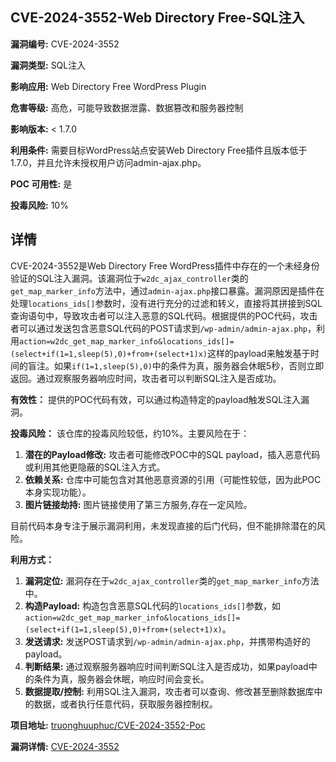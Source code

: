 ## CVE-2024-3552-Web Directory Free-SQL注入

**漏洞编号:** CVE-2024-3552

**漏洞类型:** SQL注入

**影响应用:** Web Directory Free WordPress Plugin

**危害等级:** 高危，可能导致数据泄露、数据篡改和服务器控制

**影响版本:** < 1.7.0

**利用条件:** 需要目标WordPress站点安装Web Directory Free插件且版本低于1.7.0，并且允许未授权用户访问admin-ajax.php。

**POC 可用性:** 是

**投毒风险:** 10%

## 详情

CVE-2024-3552是Web Directory Free WordPress插件中存在的一个未经身份验证的SQL注入漏洞。该漏洞位于`w2dc_ajax_controller`类的`get_map_marker_info`方法中，通过`admin-ajax.php`接口暴露。漏洞原因是插件在处理`locations_ids[]`参数时，没有进行充分的过滤和转义，直接将其拼接到SQL查询语句中，导致攻击者可以注入恶意的SQL代码。根据提供的POC代码，攻击者可以通过发送包含恶意SQL代码的POST请求到`/wp-admin/admin-ajax.php`，利用`action=w2dc_get_map_marker_info&locations_ids[]=(select+if(1=1,sleep(5),0)+from+(select+1)x)`这样的payload来触发基于时间的盲注。如果`if(1=1,sleep(5),0)`中的条件为真，服务器会休眠5秒，否则立即返回。通过观察服务器响应时间，攻击者可以判断SQL注入是否成功。 

**有效性：**
提供的POC代码有效，可以通过构造特定的payload触发SQL注入漏洞。

**投毒风险：**
该仓库的投毒风险较低，约10%。主要风险在于：
1.  **潜在的Payload修改:** 攻击者可能修改POC中的SQL payload，插入恶意代码或利用其他更隐蔽的SQL注入方式。
2.  **依赖关系:** 仓库中可能包含对其他恶意资源的引用（可能性较低，因为此POC本身实现功能）。
3.  **图片链接劫持:** 图片链接使用了第三方服务,存在一定风险。

目前代码本身专注于展示漏洞利用，未发现直接的后门代码，但不能排除潜在的风险。

**利用方式：**
1.  **漏洞定位:** 漏洞存在于`w2dc_ajax_controller`类的`get_map_marker_info`方法中。
2.  **构造Payload:** 构造包含恶意SQL代码的`locations_ids[]`参数，如`action=w2dc_get_map_marker_info&locations_ids[]=(select+if(1=1,sleep(5),0)+from+(select+1)x)`。
3.  **发送请求:** 发送POST请求到`/wp-admin/admin-ajax.php`，并携带构造好的payload。
4.  **判断结果:** 通过观察服务器响应时间判断SQL注入是否成功，如果payload中的条件为真，服务器会休眠，响应时间会变长。
5.  **数据提取/控制:** 利用SQL注入漏洞，攻击者可以查询、修改甚至删除数据库中的数据，或者执行任意代码，获取服务器控制权。

**项目地址:** [truonghuuphuc/CVE-2024-3552-Poc](https://github.com/truonghuuphuc/CVE-2024-3552-Poc)

**漏洞详情:** [CVE-2024-3552](https://nvd.nist.gov/vuln/detail/CVE-2024-3552)